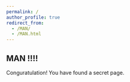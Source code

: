 ```yaml
---
permalink: /
author_profile: true
redirect_from: 
  - /MAN/
  - /MAN.html
---
```


## MAN !!!!

Conguratulation! You have found a secret page.
